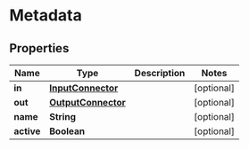 

# Metadata


## Properties

| Name | Type | Description | Notes |
|------------ | ------------- | ------------- | -------------|
|**in** | [**InputConnector**](InputConnector.md) |  |  [optional] |
|**out** | [**OutputConnector**](OutputConnector.md) |  |  [optional] |
|**name** | **String** |  |  [optional] |
|**active** | **Boolean** |  |  [optional] |



